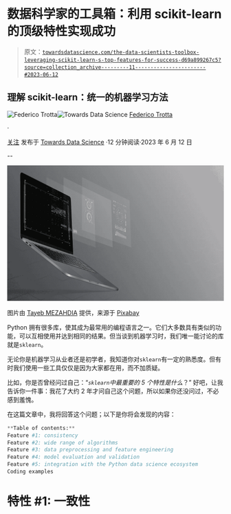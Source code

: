 # 数据科学家的工具箱：利用 scikit-learn 的顶级特性实现成功

> 原文：[`towardsdatascience.com/the-data-scientists-toolbox-leveraging-scikit-learn-s-top-features-for-success-d69a899267c5?source=collection_archive---------11-----------------------#2023-06-12`](https://towardsdatascience.com/the-data-scientists-toolbox-leveraging-scikit-learn-s-top-features-for-success-d69a899267c5?source=collection_archive---------11-----------------------#2023-06-12)

## 理解 scikit-learn：统一的机器学习方法

[](https://federicotrotta.medium.com/?source=post_page-----d69a899267c5--------------------------------)![Federico Trotta](https://federicotrotta.medium.com/?source=post_page-----d69a899267c5--------------------------------)[](https://towardsdatascience.com/?source=post_page-----d69a899267c5--------------------------------)![Towards Data Science](https://towardsdatascience.com/?source=post_page-----d69a899267c5--------------------------------) [Federico Trotta](https://federicotrotta.medium.com/?source=post_page-----d69a899267c5--------------------------------)

·

[关注](https://medium.com/m/signin?actionUrl=https%3A%2F%2Fmedium.com%2F_%2Fsubscribe%2Fuser%2F654cd4bbe899&operation=register&redirect=https%3A%2F%2Ftowardsdatascience.com%2Fthe-data-scientists-toolbox-leveraging-scikit-learn-s-top-features-for-success-d69a899267c5&user=Federico+Trotta&userId=654cd4bbe899&source=post_page-654cd4bbe899----d69a899267c5---------------------post_header-----------) 发布于 [Towards Data Science](https://towardsdatascience.com/?source=post_page-----d69a899267c5--------------------------------) ·12 分钟阅读·2023 年 6 月 12 日

--

[](https://medium.com/m/signin?actionUrl=https%3A%2F%2Fmedium.com%2F_%2Fbookmark%2Fp%2Fd69a899267c5&operation=register&redirect=https%3A%2F%2Ftowardsdatascience.com%2Fthe-data-scientists-toolbox-leveraging-scikit-learn-s-top-features-for-success-d69a899267c5&source=-----d69a899267c5---------------------bookmark_footer-----------)![](img/f2fe0e32cf21d7fba7d734fb9ffbf0c9.png)

图片由 [Tayeb MEZAHDIA](https://pixabay.com/it/users/tayebmezahdia-4194100/?utm_source=link-attribution&utm_medium=referral&utm_campaign=image&utm_content=3174729) 提供，来源于 [Pixabay](https://pixabay.com/it//?utm_source=link-attribution&utm_medium=referral&utm_campaign=image&utm_content=3174729)

Python 拥有很多库，使其成为最常用的编程语言之一。它们大多数具有类似的功能，可以互相使用并达到相同的结果。但当谈到机器学习时，我们唯一能讨论的库就是`sklearn`。

无论你是机器学习从业者还是初学者，我知道你对`sklearn`有一定的熟悉度。但有时我们使用一些工具仅仅是因为大家都在用，而不加质疑。

比如，你是否曾经问过自己：“*`sklearn`中最重要的 5 个特性是什么*？” 好吧，让我告诉你一件事：我花了大约 2 年才问自己这个问题，所以如果你还没问过，不必感到羞愧。

在这篇文章中，我将回答这个问题；以下是你将会发现的内容：

```py
**Table of contents:** 
Feature #1: consistency
Feature #2: wide range of algorithms
Feature #3: data preprocessing and feature engineering
Feature #4: model evaluation and validation
Feature #5: integration with the Python data science ecosystem
Coding examples
```

# 特性 #1: 一致性
